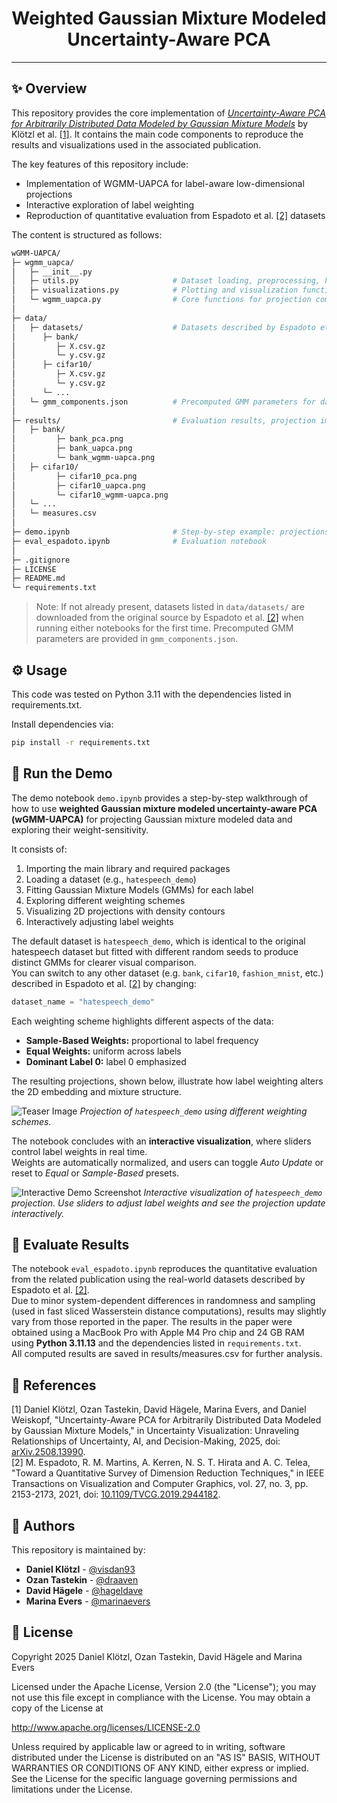 <h1 align="center">Weighted Gaussian Mixture Modeled Uncertainty-Aware PCA</h1>

---

## ✨ Overview

This repository provides the core implementation of [*Uncertainty-Aware PCA for Arbitrarily Distributed Data Modeled by Gaussian Mixture Models*](https://arxiv.org/abs/2508.13990) by Klötzl et al. [[1]](#1). It contains the main code components to reproduce the results and visualizations used in the associated publication.

The key features of this repository include:

- Implementation of WGMM-UAPCA for label-aware low-dimensional projections
- Interactive exploration of label weighting
- Reproduction of quantitative evaluation from Espadoto et al. [[2]](#2) datasets

The content is structured as follows:

```bash
wGMM-UAPCA/
├─ wgmm_uapca/
│   ├─ __init__.py
│   ├─ utils.py                     # Dataset loading, preprocessing, helper functions
│   ├─ visualizations.py            # Plotting and visualization functions
│   └─ wgmm_uapca.py                # Core functions for projection computation
│
├─ data/
│   ├─ datasets/                    # Datasets described by Espadoto et al. (will be downloaded automatically by either notebooks)
│      ├─ bank/
│         ├─ X.csv.gz
│         └─ y.csv.gz
│      ├─ cifar10/
│         ├─ X.csv.gz
│         └─ y.csv.gz
│      └─ ...
│   └─ gmm_components.json          # Precomputed GMM parameters for datasets
│
├─ results/                         # Evaluation results, projection images, and computed measures (will be generated by eval_espadoto.ipynb)
│   ├─ bank/
│         ├─ bank_pca.png
│         ├─ bank_uapca.png
│         └─ bank_wgmm-uapca.png
│   ├─ cifar10/
│         ├─ cifar10_pca.png
│         ├─ cifar10_uapca.png
│         └─ cifar10_wgmm-uapca.png
│   └─ ...
│   └─ measures.csv
│
├─ demo.ipynb                       # Step-by-step example: projections & weighting schemes
├─ eval_espadoto.ipynb              # Evaluation notebook
│
├─ .gitignore
├─ LICENSE
├─ README.md
└─ requirements.txt
```

> Note: If not already present, datasets listed in `data/datasets/` are downloaded from the original source by Espadoto et al. [[2]](#2) when running either notebooks for the first time. Precomputed GMM parameters are provided in `gmm_components.json`.

## ⚙️ Usage

This code was tested on Python 3.11 with the dependencies listed in requirements.txt.

Install dependencies via:

```bash
pip install -r requirements.txt
```

## 🧩 Run the Demo


The demo notebook `demo.ipynb` provides a step-by-step walkthrough of how to use **weighted Gaussian mixture modeled uncertainty-aware PCA (wGMM-UAPCA)** for projecting Gaussian mixture modeled data and exploring their weight-sensitivity.

It consists of:
1. Importing the main library and required packages  
2. Loading a dataset (e.g., `hatespeech_demo`)  
3. Fitting Gaussian Mixture Models (GMMs) for each label  
4. Exploring different weighting schemes  
5. Visualizing 2D projections with density contours  
6. Interactively adjusting label weights


The default dataset is `hatespeech_demo`, which is identical to the original hatespeech dataset but fitted with different random seeds to produce distinct GMMs for clearer visual comparison.  
You can switch to any other dataset (e.g. `bank`, `cifar10`, `fashion_mnist`, etc.) described in Espadoto et al. [[2]](#2) by changing:
```python
dataset_name = "hatespeech_demo"
```
Each weighting scheme highlights different aspects of the data:
- **Sample-Based Weights:** proportional to label frequency
- **Equal Weights:** uniform across labels
- **Dominant Label 0:** label 0 emphasized

The resulting projections, shown below, illustrate how label weighting alters the 2D embedding and mixture structure.

![Teaser Image](results/teaser.png)
*Projection of `hatespeech_demo` using different weighting schemes.*

The notebook concludes with an **interactive visualization**, where sliders control label weights in real time.  
Weights are automatically normalized, and users can toggle *Auto Update* or reset to *Equal* or *Sample-Based* presets. 

![Interactive Demo Screenshot](results/teaser_2.png)
*Interactive visualization of `hatespeech_demo` projection. Use sliders to adjust label weights and see the projection update interactively.*

## 🧠 Evaluate Results

The notebook `eval_espadoto.ipynb` reproduces the quantitative evaluation from the related publication using the real-world datasets described by Espadoto et al. [[2]](#2).  
Due to minor system-dependent differences in randomness and sampling (used in fast sliced Wasserstein distance computations), results may slightly vary from those reported in the paper. The results in the paper were obtained using a MacBook Pro with Apple M4 Pro chip and 24 GB RAM using **Python 3.11.13** and the dependencies listed in `requirements.txt`.  
All computed results are saved in results/measures.csv for further analysis.

## 📖 References

<a id="1">[1]</a> Daniel Klötzl, Ozan Tastekin, David Hägele, Marina Evers, and Daniel Weiskopf,
"Uncertainty-Aware PCA for Arbitrarily Distributed Data Modeled by Gaussian Mixture Models," in Uncertainty Visualization: Unraveling Relationships of Uncertainty, AI, and Decision-Making, 2025, doi: [arXiv.2508.13990](https://doi.org/10.48550/arXiv.2508.13990).  
<a id="2">[2]</a> M. Espadoto, R. M. Martins, A. Kerren, N. S. T. Hirata and A. C. Telea, "Toward a Quantitative Survey of Dimension Reduction Techniques," in IEEE Transactions on Visualization and Computer Graphics, vol. 27, no. 3, pp. 2153-2173, 2021, doi: [10.1109/TVCG.2019.2944182](https://doi.org/10.1109/TVCG.2019.2944182).

## 👤 Authors

This repository is maintained by:

- **Daniel Klötzl** - [@visdan93](https://github.com/visdan93)
- **Ozan Tastekin** - [@draaven](https://github.com/Draaven)
- **David Hägele** - [@hageldave](https://github.com/hageldave)
- **Marina Evers** - [@marinaevers](https://github.com/marinaevers)

## 🪪 License

Copyright 2025 Daniel Klötzl, Ozan Tastekin, David Hägele and Marina Evers

Licensed under the Apache License, Version 2.0 (the "License"); you may not use this file except in compliance with the License. You may obtain a copy of the License at

<http://www.apache.org/licenses/LICENSE-2.0>

Unless required by applicable law or agreed to in writing, software distributed under the License is distributed on an "AS IS" BASIS, WITHOUT WARRANTIES OR CONDITIONS OF ANY KIND, either express or implied. See the License for the specific language governing permissions and limitations under the License.
